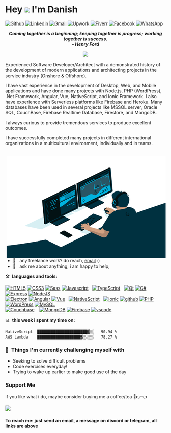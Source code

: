 # Hey <img src="https://media.giphy.com/media/hvRJCLFzcasrR4ia7z/giphy.gif" width="25px"> I'm Danish

[![Github](https://img.shields.io/static/v1?label=&message=Github&color=black&style=for-the-badge&logo=github)](https://www.github.com/danishashraf047)
[![Linkedin](https://img.shields.io/static/v1?label=&message=Linkedin&color=0E7FBF&&&style=for-the-badge&logo=linkedin&logoColor=white)](https://www.linkedin.com/in/danishashraf047/)
[![Gmail](https://img.shields.io/static/v1?label=&labelColor=EA0008&message=Danish%20Ashraf&color=555555&style=for-the-badge&logo=gmail&logoColor=white)](mailto:danishashraf047@gmail.com)
[![Upwork](https://img.shields.io/static/v1?label=&labelColor=6fda44&message=Upwork&color=555555&style=for-the-badge&logo=upwork&logoColor=white)](https://www.upwork.com/freelancers/~01e9d4675bf2a10e37)
[![Fiverr](https://img.shields.io/static/v1?label=&labelColor=00b22d&message=Fiverr&color=555555&style=for-the-badge&logo=fiverr&logoColor=white)](https://www.fiverr.com/danishashraf047)
[![Facebook](https://img.shields.io/static/v1?label=&labelColor=4267B2&message=Facebook&color=4267B2&style=for-the-badge&logo=facebook&logoColor=white)](https://web.facebook.com/DanishAshraf047/)
[![WhatsApp](https://img.shields.io/static/v1?label=&labelColor=63b946&message=WhatsApp&color=63b946&style=for-the-badge&logo=whatsapp&logoColor=white)](https://wa.me/+923132118331)

<!-- 🔗 &nbsp;**Connect with me**
<p align="left">
</p> -->

<p align='center'>
  <em><b>Coming together is a beginning; keeping together is progress; working together is success.</b></em>
  <br/>
  <em><b>- Henry Ford</b></em>
  <br/>
</p>

<p align="center">
  <a href="https://github.com/DenverCoder1/readme-typing-svg"><img src="https://readme-typing-svg.herokuapp.com?lines=Workaholic;Tech%20Enthusiast;Cafephile;Always%20learning%20new%20things;Evolving&center=true&width=500&height=50&color=00E15B"></a>
</p>

Experienced Software Developer/Architect with a demonstrated history of the development of modern applications and architecting projects in the service industry (Onshore & Offshore).

I have vast experience in the development of Desktop, Web, and Mobile applications and have done many projects with Node.js, PHP (WordPress), .Net Framework, Angular, Vue, NativeScript, and Ionic Framework. I also have experience with Serverless platforms like Firebase and Heroku. Many databases have been used in several projects like MSSQL server, Oracle SQL, CouchBase, Firebase Realtime Database, Firestore, and MongoDB.

I always curious to provide tremendous services to produce excellent outcomes.

I have successfully completed many projects in different international organizations in a multicultural environment, individually and in teams.

</br>

<img align="right" alt="GIF" src="https://github.com/danishashraf047/danishashraf047/blob/main/assets/code.gif" width="500" height="320" />

- 💼 &nbsp; any freelance work? do reach, [email](mailto:danishashraf047@gmail.com) :)
- 💬 &nbsp; ask me about anything, i am happy to help;

🛠 **&nbsp;languages and tools:**

<a href="https://developer.mozilla.org/en-US/docs/Glossary/HTML5" target="_blank" rel="noreferrer"><img src="https://raw.githubusercontent.com/danielcranney/readme-generator/main/public/icons/skills/html5-colored.svg" width="45" height="45" alt="HTML5" /></a>
<a href="https://developer.mozilla.org/en-US/docs/Web/CSS" target="_blank" rel="noreferrer"><img src="https://raw.githubusercontent.com/danielcranney/readme-generator/main/public/icons/skills/css3-colored.svg" width="45" height="45" alt="CSS3" /></a>
<a href="https://sass-lang.com/" target="_blank" rel="noreferrer"><img src="https://raw.githubusercontent.com/danielcranney/readme-generator/main/public/icons/skills/sass-colored.svg" width="45" height="45" alt="Sass" /></a>
<a href="https://developer.mozilla.org/en-US/docs/Web/JavaScript" target="_blank" rel="noreferrer"><img src="https://raw.githubusercontent.com/danielcranney/readme-generator/main/public/icons/skills/javascript-colored.svg" width="45" height="45" alt="Javascript" /></a>
&nbsp;
<a href="https://www.typescriptlang.org/" target="_blank" rel="noreferrer"><img src="https://raw.githubusercontent.com/danielcranney/readme-generator/main/public/icons/skills/typescript-colored.svg" width="45" height="45" alt="TypeScript" /></a>
&nbsp;
<a href="https://www.qt.io/product/development-tools" target="_blank" rel="noreferrer"><img src="https://upload.wikimedia.org/wikipedia/commons/0/0b/Qt_logo_2016.svg" width="50" height="50" alt="Qt" /></a>
<a href="https://docs.microsoft.com/en-us/dotnet/csharp/" target="_blank" rel="noreferrer"><img src="https://raw.githubusercontent.com/danielcranney/readme-generator/main/public/icons/skills/csharp-colored.svg" width="45" height="45" alt="C#" /></a>
<a href="https://expressjs.com/" target="_blank" rel="noreferrer"><img src="https://raw.githubusercontent.com/danielcranney/readme-generator/main/public/icons/skills/express-colored-dark.svg" width="45" height="45" alt="Express" /></a>
<a href="https://nodejs.org/en/" target="_blank" rel="noreferrer"><img src="https://raw.githubusercontent.com/danielcranney/readme-generator/main/public/icons/skills/nodejs-colored.svg" width="45" height="45" alt="NodeJS" /></a>
</br>
<a href="https://www.electronjs.org/" target="_blank" rel="noreferrer"><img src="https://www.pinclipart.com/picdir/big/570-5704154_reflection-clip-art.png" width="50" height="50" alt="Electron" /></a>
<a href="https://angular.io/" target="_blank" rel="noreferrer"><img src="https://upload.wikimedia.org/wikipedia/commons/c/cf/Angular_full_color_logo.svg" width="50" height="50" alt="Angular" /></a>
<a href="https://vuejs.org/" target="_blank" rel="noreferrer"><img src="https://www.pngkey.com/png/full/156-1566256_sinon-png.png" width="40" height="40" alt="Vue" /></a>
&nbsp;
<a href="https://nativescript.org/" target="_blank" rel="noreferrer"><img src="https://www.pngfind.com/pngs/b/66-669514_notre-dame-logo-png.png" width="45" height="45" alt="NativeScript" /></a>
&nbsp;
<a href="https://ionicframework.com/" target="_blank" rel="noreferrer"><img src="https://www.seekpng.com/png/full/385-3852777_oval-png-transparent.png" width="45" height="45" alt="Ionic" /></a>
<a href="https://github.com/" target="_blank" rel="noreferrer"><img src="https://avatars.githubusercontent.com/u/9919?s=200&v=4" width="50" height="50" alt="github" /></a>
<a href="https://www.php.net/" target="_blank" rel="noreferrer"><img src="https://raw.githubusercontent.com/danielcranney/readme-generator/main/public/icons/skills/php-colored.svg" width="45" height="45" alt="PHP" /></a>
<a href="https://wordpress.org/" target="_blank" rel="noreferrer"><img src="https://www.pngall.com/wp-content/uploads/2016/05/WordPress-Logo-PNG-HD.png" width="50" height="50" alt="WordPress" /></a>
<a href="https://www.mysql.com/" target="_blank" rel="noreferrer"><img src="https://raw.githubusercontent.com/danielcranney/readme-generator/main/public/icons/skills/mysql-colored.svg" width="45" height="45" alt="MySQL" /></a>
</br>
<a href="https://www.couchbase.com/" target="_blank" rel="noreferrer"><img src="https://toppng.com/download/QodG38GN9oRGRLMgbv1njgo3uU0cC7lh339vqxEUyGwrCH7HtBkxenrrZ6EBCSROEtltOntgm1c9sQyErxtQyzr7XJjBbj7VmHmDC8wdEHwFx2XfXkFnO6ArJxpdE4xmaDtGelOa2JWp7mAOYt3JV7BXiu6woslqYJyvSV9liIBhgddyaV9py7tSNNzocEkf9EtY7HTN/large" width="48" height="48" alt="Couchbase" /></a>
&nbsp;&nbsp;
<a href="https://www.mongodb.com/" target="_blank" rel="noreferrer"><img src="https://www.pngitem.com/pimgs/b/385-3850359_mongodb-png.png" height="48" alt="MongoDB" /></a>
<a href="https://firebase.google.com/" target="_blank" rel="noreferrer"><img src="https://raw.githubusercontent.com/danielcranney/readme-generator/main/public/icons/skills/firebase-colored.svg" width="48" height="48" alt="Firebase" /></a>
<a href="https://code.visualstudio.com/" target="_blank" rel="noreferrer"><img src="https://upload.wikimedia.org/wikipedia/commons/thumb/9/9a/Visual_Studio_Code_1.35_icon.svg/1024px-Visual_Studio_Code_1.35_icon.svg.png" width="42" height="42" alt="vscode" /></a>

📊 **&nbsp;this week i spent my time on:**

```text
NativeScript  ██████████████████████▓░░   90.94 %
AWS Lambda    ███████████████████▓░░░░░   78.27 %
```

### :muscle: &nbsp;Things I'm currently challenging myself with

- Seeking to solve difficult problems
- Code exercises everyday!
- Trying to wake up earlier to make good use of the day

### Support Me

if you like what i do, maybe consider buying me a coffee/tea 🥺👉👈

<a href="https://www.buymeacoffee.com/danishashraf047"><img src="https://cdn.buymeacoffee.com/buttons/v2/default-yellow.png" width="200" /></a>

#### To reach me: just send an email, a message on discord or telegram, all links are above
